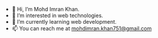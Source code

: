 - 👋 Hi, I’m Mohd Imran Khan. 
- 👀 I’m interested in web technologies.
- 🌱 I’m currently learning web development.
- 📫 You can reach me at mohdimran.khan751@gmail.com 

<!---
wreakhead/wreakhead is a ✨ special ✨ repository because its `README.md` (this file) appears on your GitHub profile.
You can click the Preview link to take a look at your changes.
--->
